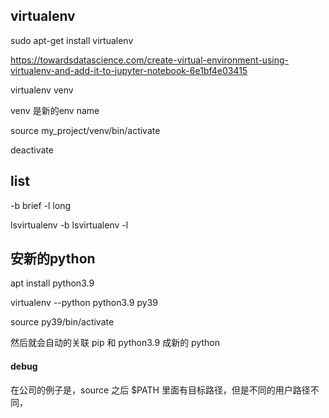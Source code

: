 ##  virtualenv

sudo apt-get install virtualenv

https://towardsdatascience.com/create-virtual-environment-using-virtualenv-and-add-it-to-jupyter-notebook-6e1bf4e03415

virtualenv venv

venv 是新的env name

source my_project/venv/bin/activate

deactivate

## list 
-b      brief
-l      long


lsvirtualenv -b
lsvirtualenv -l


## 安新的python

apt install python3.9

virtualenv --python python3.9 py39

source py39/bin/activate

然后就会自动的关联 pip 和 python3.9 成新的 python 

#### debug

在公司的例子是，source 之后 $PATH 里面有目标路径，但是不同的用户路径不同，  
